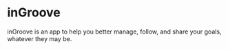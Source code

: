 # inGroove

inGroove is an app to help you better manage, follow, and share your goals, whatever they may be.
